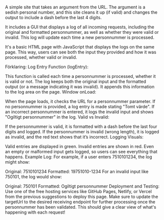 A simple site that takes an argument from the URL. The argument is a sedish personal number, and this site cleans it up (if valid) and changes the output to include a dash before the last 4 digits.

It includes a GUI that displays a log of all incoming requests, including the original and formatted personnummer, as well as whether they were valid or invalid. This log will update each time a new personnummer is processed.

It's a basic HTML page with JavaScript that displays the logs on the same page. This way, users can see both the input they provided and how it was processed, whether valid or invalid.

Förklaring:
Log Entry Function (logEntry):

This function is called each time a personnummer is processed, whether it is valid or not.
The log keeps both the original input and the formatted output (or a message indicating it was invalid).
It appends this information to the log area on the page.
Window onLoad:

When the page loads, it checks the URL for a personnummer parameter.
If no personnummer is provided, a log entry is made stating "Tomt värde".
If an incorrect personnummer is entered, it logs the invalid input and shows "Ogiltigt personnummer" in the log.
Valid vs Invalid:

If the personnummer is valid, it is formatted with a dash before the last four digits and logged.
If the personnummer is invalid (wrong length), it is logged as invalid, and the red text shows that it’s incorrect.
Logging Visuals:

Valid entries are displayed in green.
Invalid entries are shown in red.
Even an empty or malformed input gets logged, so users can see everything that happens.
Example Log:
For example, if a user enters 7510101234, the log might show:

Original: 7510101234
Formatted: 19751010-1234
For an invalid input like 750101, the log would show:

Original: 750101
Formatted: Ogiltigt personnummer
Deployment and Testing:
Use one of the free hosting services like GitHub Pages, Netlify, or Vercel from the previous suggestions to deploy this page.
Make sure to update the targetUrl to the desired receiving endpoint for further processing once the personnummer has been validated.
This should give a clear view of what's happening with each request!
